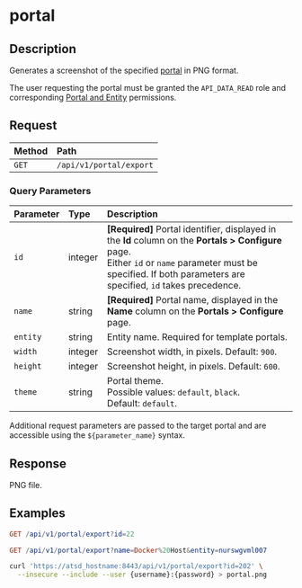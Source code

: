 # portal

## Description

Generates a screenshot of the specified [portal](../../../portals/README.md) in PNG format.

The user requesting the portal must be granted the `API_DATA_READ` role and corresponding [Portal and Entity](../../../administration/user-authorization.md) permissions.

## Request

| **Method** | **Path**         |
| :--------- | :--------------- |
| `GET`        | `/api/v1/portal/export` |

### Query Parameters

| **Parameter** | **Type** | **Description** |
| :------------ | :------- | :------------- |
| `id`  | integer   | **[Required]** Portal identifier, displayed in the **Id** column on the **Portals > Configure** page.<br>Either `id` or `name` parameter must be specified. If both parameters are specified, `id` takes precedence.|
| `name`  | string   | **[Required]** Portal name, displayed in the **Name** column on the **Portals > Configure** page. |
| `entity` | string   | Entity name. Required for template portals.|
| `width` | integer   | Screenshot width, in pixels. Default: `900`. |
| `height` | integer   | Screenshot height, in pixels. Default: `600`. |
| `theme` | string   | Portal theme.<br>Possible values: `default`, `black`.<br>Default: `default`. |

Additional request parameters are passed to the target portal and are accessible using the `${parameter_name}` syntax.

## Response

PNG file.

## Examples

```elm
GET /api/v1/portal/export?id=22
```

```elm
GET /api/v1/portal/export?name=Docker%20Host&entity=nurswgvml007
```

```bash
curl 'https://atsd_hostname:8443/api/v1/portal/export?id=202' \
  --insecure --include --user {username}:{password} > portal.png
```